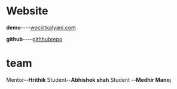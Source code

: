 # Website

**demo**----[wociiitkalyani.com](https://abhishekshah.netlify.app/)

**github**----[githhubrepo](https://github.com/ABHISHEKSHAH56/Final_Du)

# team

Mentor--**Hrithik**
Student--**Abhishek shah**
Student --**Medhir Mano**j